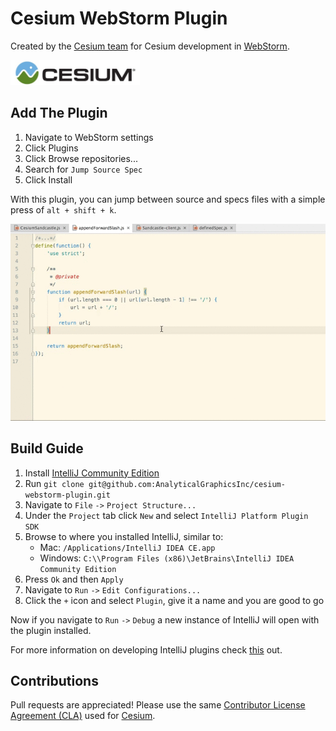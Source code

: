 # Cesium WebStorm Plugin

Created by the [Cesium team](http://cesiumjs.org/) for Cesium development in [WebStorm](https://www.jetbrains.com/webstorm/).<br/>

<a href="http://cesiumjs.org/"><img src="images/cesium.jpg" height="40" /></a>

## Add The Plugin

1. Navigate to WebStorm settings
2. Click Plugins
3. Click Browse repositories...
4. Search for `Jump Source Spec`
5. Click Install

With this plugin, you can jump between source and specs files with a simple press of `alt + shift + k`.

![](images/jss.gif)


## Build Guide

1. Install [IntelliJ Community Edition](https://www.jetbrains.com/idea/#chooseYourEdition)
2. Run `git clone git@github.com:AnalyticalGraphicsInc/cesium-webstorm-plugin.git`
3. Navigate to `File` `->` `Project Structure...`
4. Under the `Project` tab click `New` and select `IntelliJ Platform Plugin SDK`
5. Browse to where you installed IntelliJ, similar to:
   - Mac: `/Applications/IntelliJ IDEA CE.app`
   - Windows: `C:\\Program Files (x86)\JetBrains\IntelliJ IDEA Community Edition`
6. Press `Ok` and then `Apply`
7. Navigate to `Run` `->` `Edit Configurations...`
8. Click the `+` icon and select `Plugin`, give it a name and you are good to go

Now if you navigate to `Run` `->` `Debug` a new instance of IntelliJ will open with the plugin installed.

For more information on developing IntelliJ plugins check [this](https://www.jetbrains.com/help/idea/2016.1/plugin-development-guidelines.html) out.

## Contributions

Pull requests are appreciated! Please use the same [Contributor License Agreement (CLA)](https://github.com/AnalyticalGraphicsInc/cesium/blob/master/CONTRIBUTING.md) used for [Cesium](http://cesiumjs.org/).
